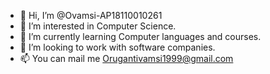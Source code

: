 - 👋 Hi, I’m @Ovamsi-AP18110010261
- 👀 I’m interested in Computer Science.
- 🌱 I’m currently learning Computer languages and courses.
- 💞️ I’m looking to work with software companies.
- 📫 You can mail me Orugantivamsi1999@gmail.com

<!---
Ovamsi-AP18110010261/Ovamsi-AP18110010261 is a ✨ special ✨ repository because its `README.md` (this file) appears on your GitHub profile.
You can click the Preview link to take a look at your changes.
--->
